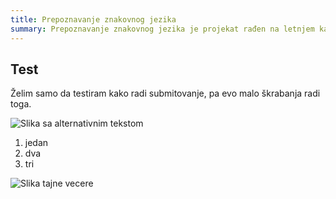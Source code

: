 ```yaml
---
title: Prepoznavanje znakovnog jezika
summary: Prepoznavanje znakovnog jezika je projekat rađen na letnjem kampu za stare polaznike 2022. godine od Zlate Stefanović i Vladana Bašića.
---
```


## Test

Želim samo da testiram kako radi submitovanje, pa evo malo škrabanja radi toga.

![Slika sa alternativnim tekstom](https://pfe.rs/images/logo.png)

1. jedan
2. dva
3. tri

![Slika tajne vecere](/images/2022/prepoznavanje-znakovnog-jezika/slika.png)

